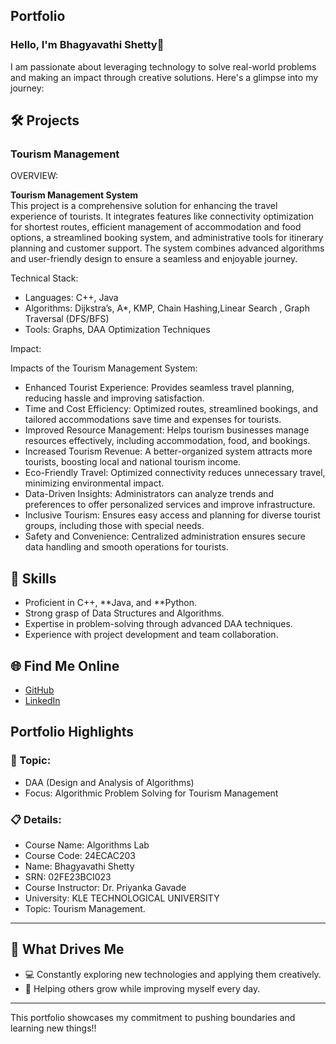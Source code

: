 ## Portfolio

### Hello, I'm Bhagyavathi Shetty👋

I am passionate about leveraging technology to solve real-world problems and making an impact through creative solutions. 
Here's a glimpse into my journey:  


## 🛠 Projects

### Tourism Management

OVERVIEW:  

**Tourism Management System**  
This project is a comprehensive solution for enhancing the travel experience of tourists. It integrates features like connectivity optimization for shortest routes, efficient management of accommodation and food options, a streamlined booking system, and administrative tools for itinerary planning and customer support. The system combines advanced algorithms and user-friendly design to ensure a seamless and enjoyable journey.

Technical Stack:  

- Languages: C++, Java  
- Algorithms: Dijkstra’s, A*, KMP, Chain Hashing,Linear Search , Graph Traversal (DFS/BFS)
- Tools: Graphs, DAA Optimization Techniques  

Impact:  

Impacts of the Tourism Management System:

- Enhanced Tourist Experience: Provides seamless travel planning, reducing hassle and improving satisfaction.
- Time and Cost Efficiency: Optimized routes, streamlined bookings, and tailored accommodations save time and expenses for tourists.
- Improved Resource Management: Helps tourism businesses manage resources effectively, including accommodation, food, and bookings.
- Increased Tourism Revenue: A better-organized system attracts more tourists, boosting local and national tourism income.
- Eco-Friendly Travel: Optimized connectivity reduces unnecessary travel, minimizing environmental impact.
- Data-Driven Insights: Administrators can analyze trends and preferences to offer personalized services and improve infrastructure.
- Inclusive Tourism: Ensures easy access and planning for diverse tourist groups, including those with special needs.
- Safety and Convenience: Centralized administration ensures secure data handling and smooth operations for tourists.







## 🚀 Skills  

- Proficient in C++, **Java, and **Python.  
- Strong grasp of Data Structures and Algorithms.  
- Expertise in problem-solving through advanced DAA techniques.  
- Experience with project development and team collaboration.  


## 🌐 Find Me Online

- [GitHub](https://github.com/Bhagyavathi162004/PORTFOLIO.github.io/edit/main/README.md)
- [LinkedIn](https://www.linkedin.com/in/bhagyavathi-shetty-4b6071345?utm_source=share&utm_campaign=share_via&utm_content=profile&utm_medium=android_app)

## Portfolio Highlights

### 🎯 Topic: 

- DAA (Design and Analysis of Algorithms)  
- Focus: Algorithmic Problem Solving for Tourism Management

### 📋 Details:

- Course Name: Algorithms Lab 
- Course Code: 24ECAC203 
- Name: Bhagyavathi Shetty
- SRN: 02FE23BCI023
- Course Instructor: Dr. Priyanka Gavade  
- University: KLE TECHNOLOGICAL UNIVERSITY
- Topic: Tourism Management.

---

## 🎨 What Drives Me  
- 💻 Constantly exploring new technologies and applying them creatively.  
- 🤝 Helping others grow while improving myself every day.  
  

---

This portfolio showcases my commitment to pushing boundaries and learning new things!!
